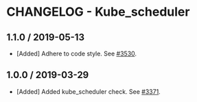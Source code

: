 # CHANGELOG - Kube_scheduler

## 1.1.0 / 2019-05-13

* [Added] Adhere to code style. See [#3530](https://github.com/DataDog/integrations-core/pull/3530).

## 1.0.0 / 2019-03-29

* [Added] Added kube_scheduler check. See [#3371](https://github.com/DataDog/integrations-core/pull/3371).

